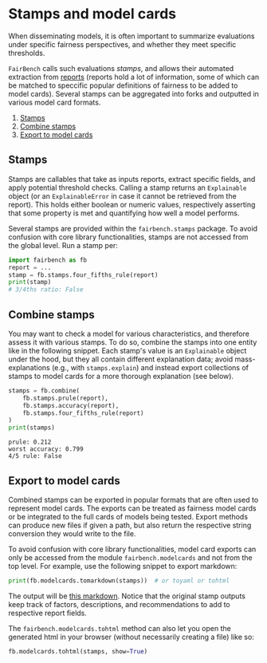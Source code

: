 # Stamps and model cards

When disseminating models, it is often important to summarize
evaluations under specific fairness perspectives, and whether
they meet specific thresholds. 

`FairBench` calls such evaluations *stamps*, and allows their
automated extraction from [reports](reports.md) (reports hold a lot of 
information, some of which can be matched to speccific popular
definitions of fairness to be added to model cards). Several
stamps can be aggregated into forks 
and outputted in various model card formats.

1. [Stamps](#stamps)
2. [Combine stamps](#combine-stamps)
3. [Export to model cards](#export-to-model-cards)


## Stamps
Stamps are callables that take as inputs reports,
extract specific fields, and apply potential threshold
checks. Calling a stamp returns an `Explainable` object
(or an `ExplainableError` in case it cannot be retrieved
from the report).  This holds either boolean or numeric values, 
respectively asserting that some property is met and quantifying how
well a model performs.

Several stamps are provided within the `fairbench.stamps`
package. To avoid confusion with core library functionalities,
stamps are not accessed from the global level. Run
a stamp per:

```python
import fairbench as fb
report = ...
stamp = fb.stamps.four_fifths_rule(report)
print(stamp)
# 3/4ths ratio: False
```

## Combine stamps
You may want to check a model for various characteristics,
and therefore assess it with various stamps.
To do so, combine the stamps into one entity like in the following
snippet. Each stamp's value is an `Explainable` object
under the hood, but they all contain different explanation data;
avoid mass-explanations (e.g., with `stamps.explain`)
and instead export collections of stamps to model cards 
for a more thorough explanation (see below).

```python
stamps = fb.combine(
    fb.stamps.prule(report),
    fb.stamps.accuracy(report),
    fb.stamps.four_fifths_rule(report)
)
print(stamps)
```

```
prule: 0.212
worst accuracy: 0.799
4/5 rule: False
```

## Export to model cards
Combined stamps can be exported in popular formats 
that are often used to represent model cards. The
exports can be treated as fairness model
cards or be integrated to the full cards of models
being tested. Export methods can produce new 
files if given a path, but also return the respective
string conversion they would write to the file.

To avoid confusion with core library functionalities,
model card exports can only be accessed from 
the module `fairbench.modelcards` and not from the
top level. For example, use the following snippet to
export markdown:

```python
print(fb.modelcards.tomarkdown(stamps))  # or toyaml or tohtml
```

The output will be [this markdown](../images/example_modelcard.md).
Notice that the original stamp outputs keep track of factors,
descriptions, and recommendations to add to respective report 
fields.

The `fairbench.modelcards.tohtml` method can also let you open
the generated html in your browser (without necessarily 
creating a file) like so:

```python
fb.modelcards.tohtml(stamps, show=True)
```
